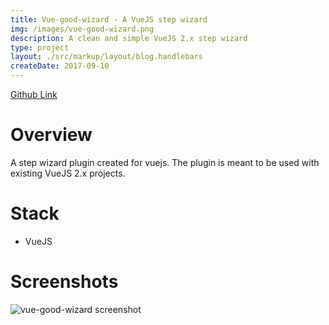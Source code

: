 ```yaml
---
title: Vue-good-wizard - A VueJS step wizard
img: /images/vue-good-wizard.png
description: A clean and simple VueJS 2.x step wizard
type: project
layout: ./src/markup/layout/blog.handlebars
createDate: 2017-09-10
---
```


<div class="button-rack"><a href="https://github.com/xaksis/vue-good-wizard" target='_blank' class="btn btn-default"><i class="fi-social-github"></i> Github Link</a></a></div>

# Overview
A step wizard plugin created for vuejs. The plugin is meant to be used with existing VueJS 2.x projects.

# <i class="fi-page-multiple"></i> Stack
* VueJS

# Screenshots
![vue-good-wizard screenshot](https://raw.githubusercontent.com/xaksis/vue-good-wizard/master/README/images/vue-good-wizard.gif)
